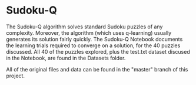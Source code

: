 # Sudoku-Q

The Sudoku-Q algorithm solves standard Sudoku puzzles of any complexity. Moreover, the algorithm (which uses q-learning) usually generates its solution fairly quickly. The Sudoku-Q Notebook documents the learning trials required to converge on a solution, for the 40 puzzles discussed.  All 40 of the puzzles explored, plus the test.txt dataset discused in the Notebook, are found in the Datasets folder.

All of the original files and data can be found in the "master" branch of this project.

